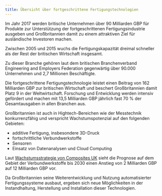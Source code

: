 ```yaml
---
title: Übersicht über fortgeschrittene Fertigungstechnologien
---
```


Im Jahr 2017 werden britische Unternehmen über 90 Milliarden GBP für Produkte zur Unterstützung der fortgeschrittenen Fertigungsindustrie ausgeben und Großbritannien damit zu einem attraktiven Ziel für ausländische Investoren machen.

Zwischen 2005 und 2015 wuchs die Fertigungskapazität dreimal schneller als der Rest der britischen Wirtschaft insgesamt.

Zu dieser Branche gehören laut dem britischen Branchenverband Engineering and Employers Federation gegenwärtig über 90.000 Unternehmen und 2,7 Millionen Beschäftigte.

Die fortgeschrittene Fertigungstechnologie leistet einen Beitrag von 162 Milliarden GBP zur britischen Wirtschaft und beschert Großbritannien damit Platz 9 in der Weltwirtschaft. Forschung und Entwicklung werden intensiv gefördert und machen mit 13,5 Milliarden GBP jährlich fast 70 % der Gesamtausgaben in allen Branchen aus.

Großbritannien ist auch in Hightech-Bereichen wie der Messtechnik konkurrenzfähig und verspricht Wachstumspotenzial auf den folgenden Gebieten:

- additive Fertigung, insbesondere 3D-Druck
- fortschrittliche Verbundwerkstoffe
- Sensoren
- Einsatz von Datenanalysen und Cloud Computing

Laut [Wachstumsstrategie von Composites UK](https://compositesuk.co.uk/system/files/documents/Strategy%20final%20version_1.pdf) sieht die Prognose auf dem Gebiet der Verbundwerkstoffe bis 2030 einen Anstieg von 2 Milliarden GBP auf 12 Milliarden GBP vor.

Da Großbritannien seine Weiterentwicklung und Nutzung automatisierter Fertigungssysteme ausbaut, ergeben sich neue Möglichkeiten in der Instandhaltung, Herstellung und Installation dieser Technologien.